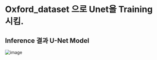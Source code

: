 # Oxford_dataset 으로 Unet을 Training 시킴.

## Inference 결과 U-Net Model

![image](https://github.com/KKH028/Unet_trained_model/assets/166976971/55a5fdfb-eaad-44b8-958f-024c5386695b)


